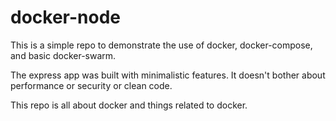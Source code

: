 # docker-node

This is a simple repo to demonstrate the use of docker, docker-compose, and basic docker-swarm.

The express app was built with minimalistic features. It doesn't bother about performance or security or clean code.

This repo is all about docker and things related to docker.
